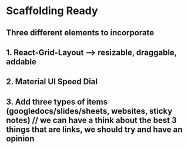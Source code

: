 # Scaffolding Ready
## Three different elements to incorporate
## 1. React-Grid-Layout --> resizable, draggable, addable
## 2. Material UI Speed Dial
## 3. Add three types of items (googledocs/slides/sheets, websites, sticky notes) // we can have a think about the best 3 things that are links, we should try and have an opinion